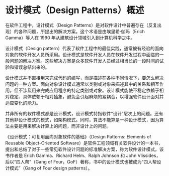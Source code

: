 # 设计模式（Design Patterns）概述

在软件工程中，设计模式（Design Patterns）是对软件设计中普遍存在（反复出现）的各种问题，所提出的解决方案。这个术语是由埃里希·伽玛（Erich Gamma）等人在 1990 年从建筑设计领域引入到计算机科学之中。

设计模式（Design pattern）代表了软件工程中的最佳实践，通常被有经验的面向对象的软件开发人员所采用。设计模式是软件开发人员在软件开发过程中面临的一般问题的解决方案。这些解决方案是众多软件开发人员经过相当长的一段时间的试验和错误总结出来的。

设计模式并不直接用来完成代码的编写，而是描述在各种不同情况下，要怎么解决问题的一种方案。面向对象设计模式通常以类别或对象来描述其中的关系和相互作用，但不涉及用来完成应用程序的特定类别或对象。设计模式能使不稳定依赖于相对稳定、具体依赖于相对抽象，避免会引起麻烦的紧耦合，以增强软件设计面对并适应变化的能力。

并非所有的软件模式都是设计模式，设计模式特指软件“设计”层次上的问题。还有其他非设计模式的模式，如架构模式。同时，算法不能算是一种设计模式，因为算法主要是用来解决计算上的问题，而非设计上的问题。

《设计模式：可复用面向对象软件的基础》（Design Patterns: Elements of Reusable Object-Oriented Software）是软件工程领域有关软件设计的一本书，提出和总结了对于一些常见软件设计问题的标准解决方案，称为软件设计模式。该书作者是 Erich Gamma、Richard Helm、Ralph Johnson 和 John Vlissides，后以“四人帮”（Gang of Four，GoF）著称，书中的设计模式也被成为“四人帮设计模式”（Gang of Four design patterns）。

<!-- EOF -->